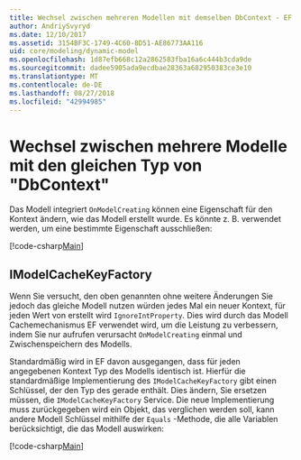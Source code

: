 ```yaml
---
title: Wechsel zwischen mehreren Modellen mit demselben DbContext - EF Core
author: AndriySvyryd
ms.date: 12/10/2017
ms.assetid: 3154BF3C-1749-4C60-8D51-AE86773AA116
uid: core/modeling/dynamic-model
ms.openlocfilehash: 1d87efb668c12a2862583fba16a6c444b3cda9de
ms.sourcegitcommit: dadee5905ada9ecdbae28363a682950383ce3e10
ms.translationtype: MT
ms.contentlocale: de-DE
ms.lasthandoff: 08/27/2018
ms.locfileid: "42994985"
---
```

# <a name="alternating-between-multiple-models-with-the-same-dbcontext-type"></a>Wechsel zwischen mehrere Modelle mit den gleichen Typ von "DbContext"

Das Modell integriert `OnModelCreating` können eine Eigenschaft für den Kontext ändern, wie das Modell erstellt wurde. Es könnte z. B. verwendet werden, um eine bestimmte Eigenschaft ausschließen:

[!code-csharp[Main](../../../samples/core/DynamicModel/DynamicContext.cs?name=Class)]

## <a name="imodelcachekeyfactory"></a>IModelCacheKeyFactory
Wenn Sie versucht, den oben genannten ohne weitere Änderungen Sie jedoch das gleiche Modell nutzen würden jedes Mal ein neuer Kontext, für jeden Wert von erstellt wird `IgnoreIntProperty`. Dies wird durch das Modell Cachemechanismus EF verwendet wird, um die Leistung zu verbessern, indem Sie nur aufrufen verursacht `OnModelCreating` einmal und Zwischenspeichern des Modells.

Standardmäßig wird in EF davon ausgegangen, dass für jeden angegebenen Kontext Typ des Modells identisch ist. Hierfür die standardmäßige Implementierung des `IModelCacheKeyFactory` gibt einen Schlüssel, der den Typ des gerade enthält. Dies ändern, Sie ersetzen müssen, die `IModelCacheKeyFactory` Service. Die neue Implementierung muss zurückgegeben wird ein Objekt, das verglichen werden soll, kann andere Modell Schlüssel mithilfe der `Equals` -Methode, die alle Variablen berücksichtigt, die das Modell auswirken:

[!code-csharp[Main](../../../samples/core/DynamicModel/DynamicModelCacheKeyFactory.cs?name=Class)]
